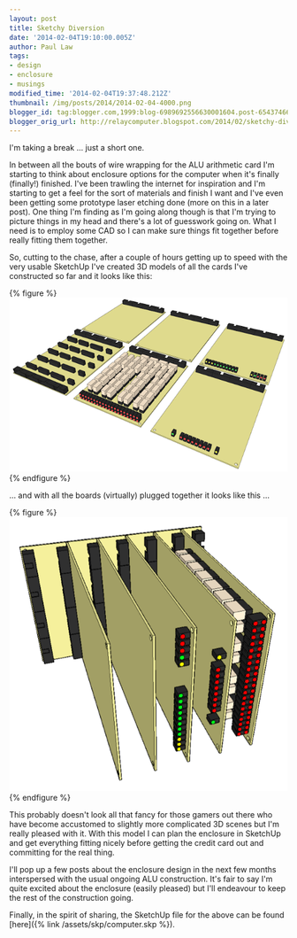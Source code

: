 ```yaml
---
layout: post
title: Sketchy Diversion
date: '2014-02-04T19:10:00.005Z'
author: Paul Law
tags:
- design
- enclosure
- musings
modified_time: '2014-02-04T19:37:48.212Z'
thumbnail: /img/posts/2014/2014-02-04-4000.png
blogger_id: tag:blogger.com,1999:blog-6989692556630001604.post-65437466866303506
blogger_orig_url: http://relaycomputer.blogspot.com/2014/02/sketchy-diversion.html
---
```


I'm taking a break ... just a short one.

In between all the bouts 
of wire wrapping for the ALU arithmetic card I'm starting to think about 
enclosure options for the computer when it's finally (finally!) finished. I've 
been trawling the internet for inspiration and I'm starting to get a feel for 
the sort of materials and finish I want and I've even been getting some 
prototype laser etching done (more on this in a later post). One thing I'm 
finding as I'm going along though is that I'm trying to picture things in my 
head and there's a lot of guesswork going on. What I need is to employ some 
CAD so I can make sure things fit together before really fitting them 
together.

So, cutting to the chase, after a couple of hours getting 
up to speed with the very usable SketchUp I've created 3D models of all the 
cards I've constructed so far and it looks like this:

{% figure %}![3D model of all cards constructed to date](/img/posts/2014/2014-02-04-0000.png){% endfigure %}

... and with all the boards (virtually) plugged together it looks 
like this ...

{% figure %}![3D model of cards connected together](/img/posts/2014/2014-02-04-0001.png){% endfigure %}

This probably doesn't look all that fancy for those gamers out 
there who have become accustomed to slightly more complicated 3D scenes but 
I'm really pleased with it. With this model I can plan the enclosure in 
SketchUp and get everything fitting nicely before getting the credit card out 
and committing for the real thing.

I'll pop up a few posts about 
the enclosure design in the next few months interspersed with the usual 
ongoing ALU construction. It's fair to say I'm quite excited about the 
enclosure (easily pleased) but I'll endeavour to keep the rest of the 
construction going.

Finally, in the spirit of sharing, the SketchUp 
file for the above can be found [here]({% link /assets/skp/computer.skp %}). 
